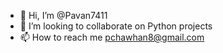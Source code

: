 - 👋 Hi, I’m @Pavan7411
- 💞️ I’m looking to collaborate on Python projects
- 📫 How to reach me pchawhan8@gmail.com

<!---
Pavan7411/Pavan7411 is a ✨ special ✨ repository because its `README.md` (this file) appears on your GitHub profile.
You can click the Preview link to take a look at your changes.
--->
